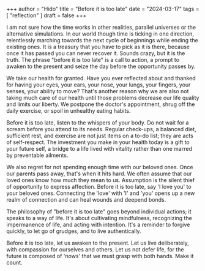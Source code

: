 +++
author = "Hido"
title = "Before it is too late"
date = "2024-03-17"
tags = [
  "reflection"
]
draft = false
+++

I am not sure how the time works in other realities, parallel universes or the alternative simulations. In our world though time is ticking in one direction, relentlessly marching towards the next cycle of beginnings while ending the existing ones. It is a treasury that you have to pick as it is there, because once it has passed you can never recover it. Sounds crazy, but it is the truth. The phrase "before it is too late" is a call to action, a prompt to awaken to the present and seize the day before the opportunity passes by.

We take our health for granted. Have you ever reflected about and thanked for having your eyes, your ears, your nose, your lungs, your fingers, your senses, your ability to move? That's another reason why we are also not taking much care of our health until those problems decrease our life quality and limits our liberty. We postpone the doctor's appointment, shrug off the daily exercise, or  spoil in unhealthy eating habits.

Before it is too late, listen to the whispers of your body. Do not wait for a scream before you attend to its needs. Regular check-ups, a balanced diet, sufficient rest, and exercise are not just items on a to-do list; they are acts of self-respect. The investment you make in your health today is a gift to your future self, a bridge to a life lived with vitality rather than one marred by preventable ailments.

We also regret for not spending enough time with our beloved ones. Once our parents pass away, that's when it hits hard. We often assume that our loved ones know how much they mean to us. Assumption is the silent thief of opportunity to express affection. Before it is too late, say 'I love you' to your beloved ones. Connecting the 'love' with 'I' and 'you' opens up a new realm of connection and can heal wounds and deepend bonds. 

The philosophy of "before it is too late" goes beyond individual actions; it speaks to a way of life. It's about cultivating mindfulness, recognizing the impermanence of life, and acting with intention. It's a reminder to forgive quickly, to let go of grudges, and to live authentically.

Before it is too late, let us awaken to the present. Let us live deliberately, with compassion for ourselves and others. Let us not defer life, for the future is composed of 'nows' that we must grasp with both hands. Make it count.